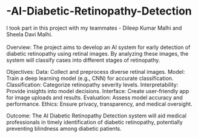 # -AI-Diabetic-Retinopathy-Detection
I took part in this project with my teammates - Dileep Kumar Malhi and Sheela Davi Malhi.  
<br>
Overview: The project aims to develop an AI system for early detection of diabetic retinopathy using retinal images. By analyzing these images, the system will classify cases into different stages of retinopathy.

Objectives: Data: Collect and preprocess diverse retinal images. Model: Train a deep learning model (e.g., CNN) for accurate classification. Classification: Categorize retinopathy severity levels. Interpretability: Provide insights into model decisions. Interface: Create user-friendly app for image uploads and results. Evaluation: Assess model accuracy and performance. Ethics: Ensure privacy, transparency, and medical oversight.

Outcome: The AI Diabetic Retinopathy Detection system will aid medical professionals in timely identification of diabetic retinopathy, potentially preventing blindness among diabetic patients.
